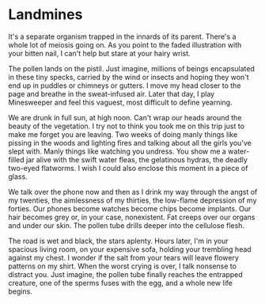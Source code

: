 # Landmines

It's a separate organism trapped in the innards of its parent. There's a whole lot of meiosis going on. As you point to the faded illustration with your bitten nail, I can't help but stare at your hairy wrist.

The pollen lands on the pistil. Just imagine, millions of beings encapsulated in these tiny specks, carried by the wind or insects and hoping they won't end up in puddles or chimneys or gutters. I move my head closer to the page and breathe in the sweat-infused air. Later that day, I play Minesweeper and feel this vaguest, most difficult to define yearning.

We are drunk in full sun, at high noon. Can't wrap our heads around the beauty of the vegetation. I try not to think you took me on this trip just to make me forget you are leaving. Two weeks of doing manly things like pissing in the woods and lighting fires and talking about all the girls you've slept with. Manly things like watching you undress. You show me a water-filled jar alive with the swift water fleas, the gelatinous hydras, the deadly two-eyed flatworms. I wish I could also enclose this moment in a piece of glass.

We talk over the phone now and then as I drink my way through the angst of my twenties, the aimlessness of my thirties, the low-flame depression of my forties. Our phones become watches become chips become implants. Our hair becomes grey or, in your case, nonexistent. Fat creeps over our organs and under our skin. The pollen tube drills deeper into the cellulose flesh.

The road is wet and black, the stars aplenty. Hours later, I'm in your spacious living room, on your expensive sofa, holding your trembling head against my chest. I wonder if the salt from your tears will leave flowery patterns on my shirt. When the worst crying is over, I talk nonsense to distract you. Just imagine, the pollen tube finally reaches the entrapped creature, one of the sperms fuses with the egg, and a whole new life begins.
